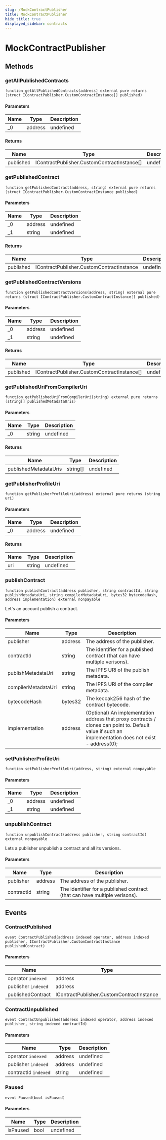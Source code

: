 ```yaml
---
slug: /MockContractPublisher
title: MockContractPublisher
hide_title: true
displayed_sidebar: contracts
---
```


# MockContractPublisher

## Methods

### getAllPublishedContracts

```solidity
function getAllPublishedContracts(address) external pure returns (struct IContractPublisher.CustomContractInstance[] published)
```

#### Parameters

| Name | Type    | Description |
| ---- | ------- | ----------- |
| \_0  | address | undefined   |

#### Returns

| Name      | Type                                        | Description |
| --------- | ------------------------------------------- | ----------- |
| published | IContractPublisher.CustomContractInstance[] | undefined   |

### getPublishedContract

```solidity
function getPublishedContract(address, string) external pure returns (struct IContractPublisher.CustomContractInstance published)
```

#### Parameters

| Name | Type    | Description |
| ---- | ------- | ----------- |
| \_0  | address | undefined   |
| \_1  | string  | undefined   |

#### Returns

| Name      | Type                                      | Description |
| --------- | ----------------------------------------- | ----------- |
| published | IContractPublisher.CustomContractInstance | undefined   |

### getPublishedContractVersions

```solidity
function getPublishedContractVersions(address, string) external pure returns (struct IContractPublisher.CustomContractInstance[] published)
```

#### Parameters

| Name | Type    | Description |
| ---- | ------- | ----------- |
| \_0  | address | undefined   |
| \_1  | string  | undefined   |

#### Returns

| Name      | Type                                        | Description |
| --------- | ------------------------------------------- | ----------- |
| published | IContractPublisher.CustomContractInstance[] | undefined   |

### getPublishedUriFromCompilerUri

```solidity
function getPublishedUriFromCompilerUri(string) external pure returns (string[] publishedMetadataUris)
```

#### Parameters

| Name | Type   | Description |
| ---- | ------ | ----------- |
| \_0  | string | undefined   |

#### Returns

| Name                  | Type     | Description |
| --------------------- | -------- | ----------- |
| publishedMetadataUris | string[] | undefined   |

### getPublisherProfileUri

```solidity
function getPublisherProfileUri(address) external pure returns (string uri)
```

#### Parameters

| Name | Type    | Description |
| ---- | ------- | ----------- |
| \_0  | address | undefined   |

#### Returns

| Name | Type   | Description |
| ---- | ------ | ----------- |
| uri  | string | undefined   |

### publishContract

```solidity
function publishContract(address publisher, string contractId, string publishMetadataUri, string compilerMetadataUri, bytes32 bytecodeHash, address implementation) external nonpayable
```

Let&#39;s an account publish a contract.

#### Parameters

| Name                | Type    | Description                                                                                                                                           |
| ------------------- | ------- | ----------------------------------------------------------------------------------------------------------------------------------------------------- |
| publisher           | address | The address of the publisher.                                                                                                                         |
| contractId          | string  | The identifier for a published contract (that can have multiple verisons).                                                                            |
| publishMetadataUri  | string  | The IPFS URI of the publish metadata.                                                                                                                 |
| compilerMetadataUri | string  | The IPFS URI of the compiler metadata.                                                                                                                |
| bytecodeHash        | bytes32 | The keccak256 hash of the contract bytecode.                                                                                                          |
| implementation      | address | (Optional) An implementation address that proxy contracts / clones can point to. Default value if such an implementation does not exist - address(0); |

### setPublisherProfileUri

```solidity
function setPublisherProfileUri(address, string) external nonpayable
```

#### Parameters

| Name | Type    | Description |
| ---- | ------- | ----------- |
| \_0  | address | undefined   |
| \_1  | string  | undefined   |

### unpublishContract

```solidity
function unpublishContract(address publisher, string contractId) external nonpayable
```

Lets a publisher unpublish a contract and all its versions.

#### Parameters

| Name       | Type    | Description                                                                |
| ---------- | ------- | -------------------------------------------------------------------------- |
| publisher  | address | The address of the publisher.                                              |
| contractId | string  | The identifier for a published contract (that can have multiple verisons). |

## Events

### ContractPublished

```solidity
event ContractPublished(address indexed operator, address indexed publisher, IContractPublisher.CustomContractInstance publishedContract)
```

#### Parameters

| Name                | Type                                      | Description |
| ------------------- | ----------------------------------------- | ----------- |
| operator `indexed`  | address                                   | undefined   |
| publisher `indexed` | address                                   | undefined   |
| publishedContract   | IContractPublisher.CustomContractInstance | undefined   |

### ContractUnpublished

```solidity
event ContractUnpublished(address indexed operator, address indexed publisher, string indexed contractId)
```

#### Parameters

| Name                 | Type    | Description |
| -------------------- | ------- | ----------- |
| operator `indexed`   | address | undefined   |
| publisher `indexed`  | address | undefined   |
| contractId `indexed` | string  | undefined   |

### Paused

```solidity
event Paused(bool isPaused)
```

#### Parameters

| Name     | Type | Description |
| -------- | ---- | ----------- |
| isPaused | bool | undefined   |
